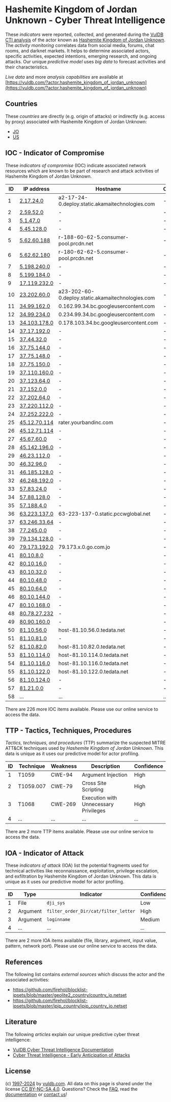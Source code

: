 # Hashemite Kingdom of Jordan Unknown - Cyber Threat Intelligence

These _indicators_ were reported, collected, and generated during the [VulDB CTI analysis](https://vuldb.com/?kb.cti) of the actor known as [Hashemite Kingdom of Jordan Unknown](https://vuldb.com/?actor.hashemite_kingdom_of_jordan_unknown). The _activity monitoring_ correlates data from social media, forums, chat rooms, and darknet markets. It helps to determine associated actors, specific activities, expected intentions, emerging research, and ongoing attacks. Our unique _predictive model_ uses _big data_ to forecast activities and their characteristics.

_Live data_ and more _analysis capabilities_ are available at [https://vuldb.com/?actor.hashemite_kingdom_of_jordan_unknown](https://vuldb.com/?actor.hashemite_kingdom_of_jordan_unknown)

## Countries

These _countries_ are directly (e.g. origin of attacks) or indirectly (e.g. access by proxy) associated with Hashemite Kingdom of Jordan Unknown:

* [JO](https://vuldb.com/?country.jo)
* [US](https://vuldb.com/?country.us)

## IOC - Indicator of Compromise

These _indicators of compromise_ (IOC) indicate associated network resources which are known to be part of research and attack activities of Hashemite Kingdom of Jordan Unknown.

ID | IP address | Hostname | Campaign | Confidence
-- | ---------- | -------- | -------- | ----------
1 | [2.17.24.0](https://vuldb.com/?ip.2.17.24.0) | a2-17-24-0.deploy.static.akamaitechnologies.com | - | High
2 | [2.59.52.0](https://vuldb.com/?ip.2.59.52.0) | - | - | High
3 | [5.1.47.0](https://vuldb.com/?ip.5.1.47.0) | - | - | High
4 | [5.45.128.0](https://vuldb.com/?ip.5.45.128.0) | - | - | High
5 | [5.62.60.188](https://vuldb.com/?ip.5.62.60.188) | r-188-60-62-5.consumer-pool.prcdn.net | - | High
6 | [5.62.62.180](https://vuldb.com/?ip.5.62.62.180) | r-180-62-62-5.consumer-pool.prcdn.net | - | High
7 | [5.198.240.0](https://vuldb.com/?ip.5.198.240.0) | - | - | High
8 | [5.199.184.0](https://vuldb.com/?ip.5.199.184.0) | - | - | High
9 | [17.119.232.0](https://vuldb.com/?ip.17.119.232.0) | - | - | High
10 | [23.202.60.0](https://vuldb.com/?ip.23.202.60.0) | a23-202-60-0.deploy.static.akamaitechnologies.com | - | High
11 | [34.99.162.0](https://vuldb.com/?ip.34.99.162.0) | 0.162.99.34.bc.googleusercontent.com | - | Medium
12 | [34.99.234.0](https://vuldb.com/?ip.34.99.234.0) | 0.234.99.34.bc.googleusercontent.com | - | Medium
13 | [34.103.178.0](https://vuldb.com/?ip.34.103.178.0) | 0.178.103.34.bc.googleusercontent.com | - | Medium
14 | [37.17.192.0](https://vuldb.com/?ip.37.17.192.0) | - | - | High
15 | [37.44.32.0](https://vuldb.com/?ip.37.44.32.0) | - | - | High
16 | [37.75.144.0](https://vuldb.com/?ip.37.75.144.0) | - | - | High
17 | [37.75.148.0](https://vuldb.com/?ip.37.75.148.0) | - | - | High
18 | [37.75.150.0](https://vuldb.com/?ip.37.75.150.0) | - | - | High
19 | [37.110.160.0](https://vuldb.com/?ip.37.110.160.0) | - | - | High
20 | [37.123.64.0](https://vuldb.com/?ip.37.123.64.0) | - | - | High
21 | [37.152.0.0](https://vuldb.com/?ip.37.152.0.0) | - | - | High
22 | [37.202.64.0](https://vuldb.com/?ip.37.202.64.0) | - | - | High
23 | [37.220.112.0](https://vuldb.com/?ip.37.220.112.0) | - | - | High
24 | [37.252.222.0](https://vuldb.com/?ip.37.252.222.0) | - | - | High
25 | [45.12.70.114](https://vuldb.com/?ip.45.12.70.114) | rater.yourbandinc.com | - | High
26 | [45.12.71.114](https://vuldb.com/?ip.45.12.71.114) | - | - | High
27 | [45.67.60.0](https://vuldb.com/?ip.45.67.60.0) | - | - | High
28 | [45.142.196.0](https://vuldb.com/?ip.45.142.196.0) | - | - | High
29 | [46.23.112.0](https://vuldb.com/?ip.46.23.112.0) | - | - | High
30 | [46.32.96.0](https://vuldb.com/?ip.46.32.96.0) | - | - | High
31 | [46.185.128.0](https://vuldb.com/?ip.46.185.128.0) | - | - | High
32 | [46.248.192.0](https://vuldb.com/?ip.46.248.192.0) | - | - | High
33 | [57.83.24.0](https://vuldb.com/?ip.57.83.24.0) | - | - | High
34 | [57.88.128.0](https://vuldb.com/?ip.57.88.128.0) | - | - | High
35 | [57.188.4.0](https://vuldb.com/?ip.57.188.4.0) | - | - | High
36 | [63.223.137.0](https://vuldb.com/?ip.63.223.137.0) | 63-223-137-0.static.pccwglobal.net | - | High
37 | [63.246.33.64](https://vuldb.com/?ip.63.246.33.64) | - | - | High
38 | [77.245.0.0](https://vuldb.com/?ip.77.245.0.0) | - | - | High
39 | [79.134.128.0](https://vuldb.com/?ip.79.134.128.0) | - | - | High
40 | [79.173.192.0](https://vuldb.com/?ip.79.173.192.0) | 79.173.x.0.go.com.jo | - | High
41 | [80.10.8.0](https://vuldb.com/?ip.80.10.8.0) | - | - | High
42 | [80.10.16.0](https://vuldb.com/?ip.80.10.16.0) | - | - | High
43 | [80.10.32.0](https://vuldb.com/?ip.80.10.32.0) | - | - | High
44 | [80.10.48.0](https://vuldb.com/?ip.80.10.48.0) | - | - | High
45 | [80.10.64.0](https://vuldb.com/?ip.80.10.64.0) | - | - | High
46 | [80.10.144.0](https://vuldb.com/?ip.80.10.144.0) | - | - | High
47 | [80.10.168.0](https://vuldb.com/?ip.80.10.168.0) | - | - | High
48 | [80.78.27.232](https://vuldb.com/?ip.80.78.27.232) | - | - | High
49 | [80.90.160.0](https://vuldb.com/?ip.80.90.160.0) | - | - | High
50 | [81.10.56.0](https://vuldb.com/?ip.81.10.56.0) | host-81.10.56.0.tedata.net | - | High
51 | [81.10.81.0](https://vuldb.com/?ip.81.10.81.0) | - | - | High
52 | [81.10.82.0](https://vuldb.com/?ip.81.10.82.0) | host-81.10.82.0.tedata.net | - | High
53 | [81.10.114.0](https://vuldb.com/?ip.81.10.114.0) | host-81.10.114.0.tedata.net | - | High
54 | [81.10.116.0](https://vuldb.com/?ip.81.10.116.0) | host-81.10.116.0.tedata.net | - | High
55 | [81.10.122.0](https://vuldb.com/?ip.81.10.122.0) | host-81.10.122.0.tedata.net | - | High
56 | [81.10.124.0](https://vuldb.com/?ip.81.10.124.0) | - | - | High
57 | [81.21.0.0](https://vuldb.com/?ip.81.21.0.0) | - | - | High
58 | ... | ... | ... | ...

There are 226 more IOC items available. Please use our online service to access the data.

## TTP - Tactics, Techniques, Procedures

_Tactics, techniques, and procedures_ (TTP) summarize the suspected MITRE ATT&CK techniques used by _Hashemite Kingdom of Jordan Unknown_. This data is unique as it uses our predictive model for actor profiling.

ID | Technique | Weakness | Description | Confidence
-- | --------- | -------- | ----------- | ----------
1 | T1059 | CWE-94 | Argument Injection | High
2 | T1059.007 | CWE-79 | Cross Site Scripting | High
3 | T1068 | CWE-269 | Execution with Unnecessary Privileges | High
4 | ... | ... | ... | ...

There are 2 more TTP items available. Please use our online service to access the data.

## IOA - Indicator of Attack

These _indicators of attack_ (IOA) list the potential fragments used for technical activities like reconnaissance, exploitation, privilege escalation, and exfiltration by Hashemite Kingdom of Jordan Unknown. This data is unique as it uses our predictive model for actor profiling.

ID | Type | Indicator | Confidence
-- | ---- | --------- | ----------
1 | File | `dji_sys` | Low
2 | Argument | `filter_order_Dir/cat/filter_letter` | High
3 | Argument | `loginname` | Medium
4 | ... | ... | ...

There are 2 more IOA items available (file, library, argument, input value, pattern, network port). Please use our online service to access the data.

## References

The following list contains _external sources_ which discuss the actor and the associated activities:

* https://github.com/firehol/blocklist-ipsets/blob/master/geolite2_country/country_jo.netset
* https://github.com/firehol/blocklist-ipsets/blob/master/ipip_country/ipip_country_jo.netset

## Literature

The following _articles_ explain our unique predictive cyber threat intelligence:

* [VulDB Cyber Threat Intelligence Documentation](https://vuldb.com/?kb.cti)
* [Cyber Threat Intelligence - Early Anticipation of Attacks](https://www.scip.ch/en/?labs.20201022)

## License

(c) [1997-2024](https://vuldb.com/?kb.changelog) by [vuldb.com](https://vuldb.com/?kb.about). All data on this page is shared under the license [CC BY-NC-SA 4.0](https://creativecommons.org/licenses/by-nc-sa/4.0/). Questions? Check the [FAQ](https://vuldb.com/?kb.faq), read the [documentation](https://vuldb.com/?kb) or [contact us](https://vuldb.com/?contact)!
